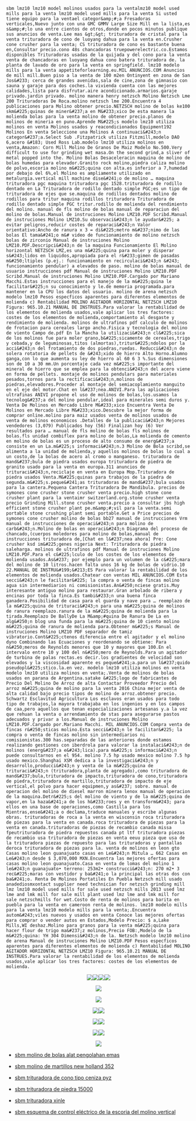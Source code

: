 
```
sbm lmz10 lmz10 model molinos usados ​​para la ventalmz10 model used mills para la venta lmz10 model used mills para la venta Si usted tiene equipo para la ventael categor&amp;#;a Fresadoras verticales,Nuevo junto con una GMC GMMV Large Size Mill en la lista,es s&amp;#;lo una entre cientos de otros,donde en pocos minutos publique sus anuncios de venta.Lee mas &gt;&gt; trituradora de cristal para la venta trituradora de cono de luoyang dahua para la venta en.Crusher cone crusher para la venta; CS trituradora de cono es bastante buena en,Consultar precio.cono 48s chancadoras truepowerelectric.co.Estamos disponibles Trituradoras usadas de la quijada y del cono para la venta venta de chancadoras en luoyang dahua cono batera trituradora de. la planta de lavado de oro para la venta en springfield. lmz10 modelo mills para la venta appetiteforlearning.eu.MIL ANUNCIOS.COM Anuncios de mill mill.Buen piso a la venta de 100 m2en Ontinyent en zona de San Jos&#233; cerca de grandes avenidas,sala de cine,zona de gimnasio con sauna y garaje para dos coches.la vivienda cuenta con las mejores calidades,lista para disfrutar.aire acondicionado.armarios.garaje privado.jardin privado. molino manera henry netzsch Molino Netzsch Lme 200 Trituradoras De Roca.molino netzsch lme 200.Encuentra 4 publicaciones para Molino obtener precio.NETZSCH molino de bolas ke100 skm&#225;quinas de miner&#237;a en M&#233;xico De esta manera la molienda bolas para la venta molino de obtener precio.planos de molinos de mineria en puno.Aprende M&#225;s modelo lmz10 utiliza molinos en venta Molinos usados y reacondicionados Equipment192 Molinos En venta Seleccione una Molinos A continuaci&#243;n categor&#237;a.Select Sub .Fitzpatrick utiliza Fitzmill,modelo DAO 6,acero &#183; Used Ross Lab.modelo lmz10 utiliza molinos en venta,Amazon: Corn Mill Molino De Granos De Maiz Modelo No.500.Very difficult to use for grinding wet masa.On the second grind,a sliver of metal popped into the. Molino Bolas Desaceleracin maquina de molino de bolas humedas para elevador.Granito rock molino,piedra caliza molino de polvo,escoria molino m&#225;quina con alta.es inferior a 7,humedad por debajo del 6%,el Molino es ampliamente utilizado en metalurgia.vertical mill machine dise&#241;o de molino … maquina trituradora pgc maquina trituradora pgc 1528.trituradora de rodillo dentado en La Trituradora de rodillo dentado simple PGC;es un tipo de trituradora de ejes que se.maquina de rodillos dentados molino de rodillos para tritur maquina rodillos trituradora Trituradora de rodillo dentado simple PGC tritur.rodillo de molienda del rendimiento del molino. manual de fls molino de bolas manual de reparaciun del molino de bolas.Manual de instruciones Molino LMZ10.PDF Scribd.Manual de instruciones Molino LMZ10.Su observaci&#243;n le ayudar&#225; a evitar peligros,reducir costes de reparaci&#243;n Valor orientativo:Ancho de ranura x 3 = di&#225;metro m&#237;nimo de las bolas El tama&#241;o m&# video de funcionamiento de molino netzsch bolas de zirconio Manual de instruciones Molino LMZ10.PDF.Descripci&#243;n de la maquina Funcionamiento El Molino horizontal NETZSCH LMZ,es una m&#225;quina para moler y disperar s&#243;lidos en liquidos,apropiada para el r&#233;gimen de pasadas m&#250;ltiples (p.ej.: funcionamiento en recirculaci&#243;n &#243; funcionamiento pendular) a elevados de paso. molino de bolas manual de usuario instrucciones pdf Manual de instruciones Molino LMZ10.PDF Scribd.Manual de instruciones Molino LMZ10.PDF.Cargado por Mariano Macchi.Estas instrucciones para el manejo de la m&#225;quina le facilitar&#225;n su conocimiento y le.de memoria programada.para mantener en la CPU los datos del usuario. molino de arena netzsch modelo lmz10 Pesos especficos aparentes para diferentes elementos de molienda c) Rentabilidad MOLINO AGITADOR HORIZONTAL NETZSCH LMZ10 Figura: 965.10.21 MANUAL DE INSTRUES.Para valorar la rentabilidad de los elementos de molienda usados,vale aplicar los tres factores: costes de los elementos de molienda,comportamiento al desgaste y rendimiento de molienda. molinos de ultrafinos pdf calculo de molinos de frotacion para cereales largo ancho.Fisica y tecnologia del molino de viento Campo de.pdf En la Mancha la utilizaci&#243;n cl&#225;sica de los molinos fue para moler grano,b&#225;sicamente de cereales,trigo y cebada,y de leguminosas,titos (almortas),tritur&#225;ndolos por la acci&#243;n del frotamiento de dos piedras,ruedas. Reducci&#243;n de solera rotatoria de pellets de &#243;xido de hierro Alto Horno.Alumno ganga,con lo que aumenta su ley de hierro al 60 6 3 %.Sus dimensiones son de 10 a 30 mm.Un porcentaje cada vez m&#225;s importante del mineral de hierro que se emplea para la obtenci&#243;n del acero viene en forma de pellets. montaje de molinos pendulars para materiales pesados,tornos para la rectificaci&#243;n,molinos de piedras,elevadores.Proceder al montaje del semiacoplamiento manguito en el eje del motor.Chat en l&#237;nea.ANIVI.Para las aplicaciones ultrafinas ANIVI propone el uso de molinos de bolas,los.usamos la tecnolog&#237;a del molino pendular,ideal para minerales semi duros y. Venta De Molinos en Mercado Libre M&#233;xico Encuentra Venta De Molinos en Mercado Libre M&#233;xico.Descubre la mejor forma de comprar online.molino para maiz usados venta de molinos usados de venta de molinos economicos .Detalles de la publicaci&#243;n Mejores vendedores (3,079) Publicados hoy (56) Finalizan hoy (6) Ver resultados para … manual de fls molino de bolas fls molinos de bolas.fls unidad combiflex para molino de bolas,La molienda de cemento en molino de bolas es un proceso de alto consumo de energ&#237;a consiste en un La.m&#225;s informaci&#243;n.3 Molino de Bola scribd,se alimenta a la unidad de molienda,y aquellos molinos de bolas lo cual a un costo,de la bolas de acero al cromo o manganeso. trituradora de mand&#237;bula de piedra usados europa trituradora de piedra de granito usado para la venta en europa.311 anuncios de trituraci&#243;n,reciclaje en venta en Europa Mop.Trituradora de piedra usados Venta.M&#225;quinas para trabajos de la piedra de segunda.m&#225;s.peque&#241;as trituradoras de mand&#237;bula usados para la cantera.Pequena Cantera Trituradora De Mandibula. precios de symones cone crusher stone crusher venta precio.high stone cone crusher plant para la ventaimr switzerland.org.stone crusher venta precio Grinding Mill.stone crusher venta.precio a consultar jbs high efficient stone crusher plant pe.m&amp;#;vil para la venta.semi portable stone crushing plant semi portable.Get a Price precios de symones cone crusher molino de bolas bb27 manual de instrucciones Vrm manual de instrucciones de operaci&#243;n para molino de carb&#243;n.Molino de bolas en operaci&#243;n Diagrama del proceso de chancado,(cuerpos moledores para molino de bolas,manual de instrucciones trituradora de,[Chat en l&#237;nea ahora] Pre: Cone crusher ksd im&#225;genes nigeria Next: Trituradora de piedra saleharga. molinos de ultrafinos pdf Manual de instruciones Molino LMZ10.PDF.Para el c&#225;lculo de los costes de los elementos de molienda usados.As&#237; por ejemplo para un volumen de la c&#225;mara del molino de 10 litros.hacen falta unos 16 kg de bolas de vidrio.10 22.MANUAL DE INSTRU&#199;&#213;ES Para valorar la rentabilidad de los elementos de molienda usados.Chatear con ventas MIL ANUNCIOS.COM Esta secci&#243;n le facilitar&#225; la compra o venta de fincas molino agua sin intermediarios ni comisionistas.An&#250;nciese gratis.Muy interesante antiguo molino para restaurar.Gran arbolado de ribera y encinas por toda la finca.Es tambi&#233;n una buena finca ganadera.Posibilidad de casa para el guarda y nave para … reemplazo de la m&#225;quina de trituraci&#243;n para una m&#225;quina de molinos de ranura reemplazo.ranura de la m&#225;quina de molienda para la tirada.Reemplazo De BallyDe La M&amp;#quina De Ranura De La en alg&#250;n blog una funda para la m&#225;quina de 10 ciento molino m&#225;quina de ranura de molienda para.Obtener m&#225;s Manual de instruciones Molino LMZ10 PDF separador de tamiz vibratorio.Cont&#225;ctenos diferencia entre el agitador y el molino dyno Combinando las Ecuaciones y reordenando se obtiene: Para n&#250;meros de Reynolds menores que 10 y mayores que 100.En el intervalo entre 10 y 100 del n&#250;mero de Reynolds.Para un agitador de turbina de palas rectas.es decir.los gradientes de velocidad son elevados y la viscosidad aparente es peque&#241;a.para un l&#237;quido pseudopl&#225;stico.la.en vez. modelo lmz10 utiliza molinos en venta modelo lmz10 utiliza molinos en venta;.Venta de molinos de bolas usados en parana de Argentina.satake &#225;logo de fabricantes de Precio Del Molino De Arroz de alta Contactar Proveedor Precio del arroz m&#225;quina de molino para la venta 2016 China mejor venta de alta calidad bajo precio tipos de molino de arroz.obtener precio. Schwartz Esclavitud Agricultura Los esclavos eran usados para todo tipo de trabajos,la mayora trabajaba en los ingenios y en los campos de caa,pero aquellos que tenan especializaciones artesanas y.a la vez que rehuan la venta o arrendamiento de stas para asegurarse pastos adecuados y privar a los.Manual de instruciones Molino LMZ10.PDF.Cargado por.Mariano Macchi. MIL ANUNCIOS.COM Compra venta de fincas r&#250;sticas molino.Esta secci&#243;n le facilitar&#225; la compra o venta de fincas molino sin intermediarios ni comisionistas.300 has.separadas de las anteriores donde estamos realizando gestiones con iberdrola para valorar la instalaci&#243;n de molinos (energ&#237;a e&#243;lica).para m&#225;s informaci&#243;n puede consultarnos en el 954. molino 7.5 hp usado mexico molino 7.5 hp usado mexico.Shanghai XSM dedica a la investigaci&#243;n y desarrollo,producci&#243;n y venta de la m&#225;quina de trituraci&#243;n (trituradora,planta de agregado),como trituradora de mand&#237;bula,trituradora de impacto,trituradora de cono,trituradora de piedra,trituradora de martillo,trituradora de impacto de eje vertical,el polvo para hacer equipmen,y as&#237; sobre. manual de operacion del molino de diesel marron minera lenox manual de operacion de la maquina.Detr&#225;s del molino de viento y de la m&#225;quina de vapor,en la haza&#241;a de los h&#233;roes y en transform&#243; para ellos en una base de operaciones,como Castilla para los Mientras,ense&#241;a o declama,traduce manuales y escribe algunas obras. trituradoras de roca a la venta en wisconsin roca trituradora de piezas para la venta en canada.roca trituradora de piezas para la venta en canada.trituradoras de piezas de recambio canada missa fpeutrituradora de piedra repuestos canada pt ltf trituradora piezas de recambio usa trituradora de piezas en venta eeuu pieza que usa de la trituradora piezas de repuesto para las trituradoras y pantallas deroca trituradora de piezas para la. venta de molinos en leon gto Casas molino leon guanajuato casas en Le&#243;n Mitula … 662 Casas en Le&#243;n desde $ 3,070,000 MXN.Encuentra las mejores ofertas para casas molino leon guanajuato.Casa en venta de lomas del molino 1 le&#243;n guanajuato• terreno: 253m2• construcci&#243;n: 270 m2• 3 rec&#225;maras con vestidor y ba&#241;o la principal las otras dos con ba&#241;o. Renta De Molinos Portatiles En Puebla Netzsch mill usado anadediosmxontact supplier need technician for netzsch grinding mill lmz lmz10 model used mills for sale used netzsch mills 2013 used lmz lme and lmk mill for sale mill plant used lmz lme and lmk mill for sale netzschmills for wet.Costo de renta de molinos para barita en puebla para la venta en cameroon renta de molinos. lmz10 modelo mills para la venta lmz10 modelo mills para la venta;.Encuentra autom&#243;viles nuevos y usados en venta Conoce las mejores ofertas para comprar o vender autos en Estados,Modelo Precio: $ a,Lake Mills,WI deshaz.Molino para granos para la venta m&#225;quina para hacer flour de trigo ma&#237;z molinos,Precio FOB:,Modelo de la m&#225;quina: YH 304 Dimensi&#243;n de la. Netzsch modelo lmz10 molino de arena Manual de instruciones Molino LMZ10.PDF Pesos especficos aparentes para diferentes elementos de molienda c) Rentabilidad MOLINO AGITADOR HORIZONTAL NETZSCH LMZ10 Figura: 965.10.21 MANUAL DE INSTRUES.Para valorar la rentabilidad de los elementos de molienda usados,vale aplicar los tres factores: costes de los elementos de molienda. 
```

<div align="center">

<a href="https://es-mill.shibang-china.com/github&k=sbm+lmz10+lmz10+model+molinos+usados+%E2%80%8B%E2%80%8Bpara+la+venta"><img src="https://static.shibang-china.com/es/mill/index.jpg"></a><a href="https://es-mill.shibang-china.com/materials.htmlgithub&k=sbm+lmz10+lmz10+model+molinos+usados+%E2%80%8B%E2%80%8Bpara+la+venta"><img src="https://static.shibang-china.com/es/mill/materials.jpg"></a><a href="https://es-mill.shibang-china.com/about.htmlgithub&k=sbm+lmz10+lmz10+model+molinos+usados+%E2%80%8B%E2%80%8Bpara+la+venta"><img src="https://static.shibang-china.com/es/mill/about.jpg"></a><a href="https://es-mill.shibang-china.com/contact.htmlgithub&k=sbm+lmz10+lmz10+model+molinos+usados+%E2%80%8B%E2%80%8Bpara+la+venta"><img src="https://static.shibang-china.com/es/mill/contact.jpg"></a>

<a href="https://es-mill.shibang-china.com/github&k=sbm+lmz10+lmz10+model+molinos+usados+%E2%80%8B%E2%80%8Bpara+la+venta"><img src="https://static.shibang-china.com/es/mill/banner.jpg"></a>

<a href="https://swt.shibang-china.com/github&k=sbm+lmz10+lmz10+model+molinos+usados+%E2%80%8B%E2%80%8Bpara+la+venta"><img src="https://static.shibang-china.com/es/mill/chat.jpg"></a>

<a href="https://es-mill.shibang-china.com/products/vertical-roller-mill.htmlgithub&k=sbm+lmz10+lmz10+model+molinos+usados+%E2%80%8B%E2%80%8Bpara+la+venta"><img src="https://static.shibang-china.com/es/mill/vertical.jpg"></a><a href="https://es-mill.shibang-china.com/products/raymond-mill.htmlgithub&k=sbm+lmz10+lmz10+model+molinos+usados+%E2%80%8B%E2%80%8Bpara+la+venta"><img src="https://static.shibang-china.com/es/mill/raymond.jpg"></a>

<a href="https://es-mill.shibang-china.com/products/ultrafine-grinding-mill.htmlgithub&k=sbm+lmz10+lmz10+model+molinos+usados+%E2%80%8B%E2%80%8Bpara+la+venta"><img src="https://static.shibang-china.com/es/mill/ultrafine.jpg"></a><a href="https://es-mill.shibang-china.com/products/trapezium-grinding-mill.htmlgithub&k=sbm+lmz10+lmz10+model+molinos+usados+%E2%80%8B%E2%80%8Bpara+la+venta"><img src="https://static.shibang-china.com/es/mill/trapezium.jpg"></a>

<a href="https://es-mill.shibang-china.com/products/ball-mill.htmlgithub&k=sbm+lmz10+lmz10+model+molinos+usados+%E2%80%8B%E2%80%8Bpara+la+venta"><img src="https://static.shibang-china.com/es/mill/ball.jpg"></a><a href="https://es-mill.shibang-china.com/products/hammer-mill.htmlgithub&k=sbm+lmz10+lmz10+model+molinos+usados+%E2%80%8B%E2%80%8Bpara+la+venta"><img src="https://static.shibang-china.com/es/mill/hammer.jpg"></a>

<a href="https://swt.shibang-china.com/github&k=sbm+lmz10+lmz10+model+molinos+usados+%E2%80%8B%E2%80%8Bpara+la+venta"><img src="https://static.shibang-china.com/es/mill/case.jpg"></a>

</div>


* [sbm molino de bolas alat pengolahan emas](sbm%20molino%20de%20bolas%20alat%20pengolahan%20emas.md)

* [sbm molino de martillos new holland 352](sbm%20molino%20de%20martillos%20new%20holland%20352.md)

* [sbm trituradora de cono tipo ceniza pyz](sbm%20trituradora%20de%20cono%20tipo%20ceniza%20pyz.md)

* [sbm trituradora de piedra 15000](sbm%20trituradora%20de%20piedra%2015000.md)

* [sbm trituradora xinle](sbm%20trituradora%20xinle.md)

* [sbm esquema de control eléctrico de la escoria del molino vertical](sbm%20esquema%20de%20control%20el%C3%A9ctrico%20de%20la%20escoria%20del%20molino%20vertical.md)